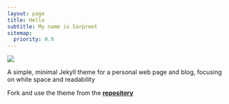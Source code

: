 ```yaml
---
layout: page
title: Hello
subtitle: My name is Sarpreet
sitemap:
  priority: 0.9
---
```


<img src="{{ 'https://avatars1.githubusercontent.com/u/74158701?s=400&v=4' | prepend: site.baseurl }}" id="about-img">

<div id="describe-text">
	<p>A simple, minimal Jekyll theme for a personal web page and blog, focusing on white space and readability</p>
	<p>Fork and use the theme from the <strong> <a href="https://github.com/knhash/Pudhina"> repository</a> </strong></p>
</div>
